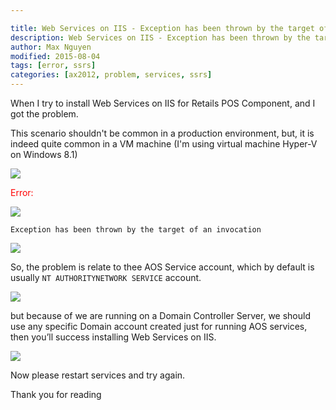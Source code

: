```yaml
---

title: Web Services on IIS - Exception has been thrown by the target of an invocation
description: Web Services on IIS - Exception has been thrown by the target of an invocation
author: Max Nguyen
modified: 2015-08-04
tags: [error, ssrs]
categories: [ax2012, problem, services, ssrs]
---
```


When I try to install Web Services on IIS for Retails POS Component, and I got the problem.

This scenario shouldn't be common in a production environment, but, it is indeed quite common in a VM machine (I'm using virtual machine Hyper-V on Windows 8.1)

![](https://dynamics365.github.io/assets/web-services-on-iis-exception_1.png)

<span style="color: red">Error:</span>

![](https://dynamics365.github.io/assets/web-services-on-iis-exception_2.png)

`Exception has been thrown by the target of an invocation`

![](https://dynamics365.github.io/assets/web-services-on-iis-exception_3.png)

So, the problem is relate to thee AOS Service account, which by default is usually `NT AUTHORITYNETWORK SERVICE` account.

![](https://dynamics365.github.io/assets/web-services-on-iis-exception_4.png)

but because of we are running on a Domain Controller Server, we should use any specific Domain account created just for running AOS services, then you’ll success installing Web Services on IIS.

![](https://dynamics365.github.io/assets/web-services-on-iis-exception_5.png)

Now please restart services and try again.

Thank you for reading
